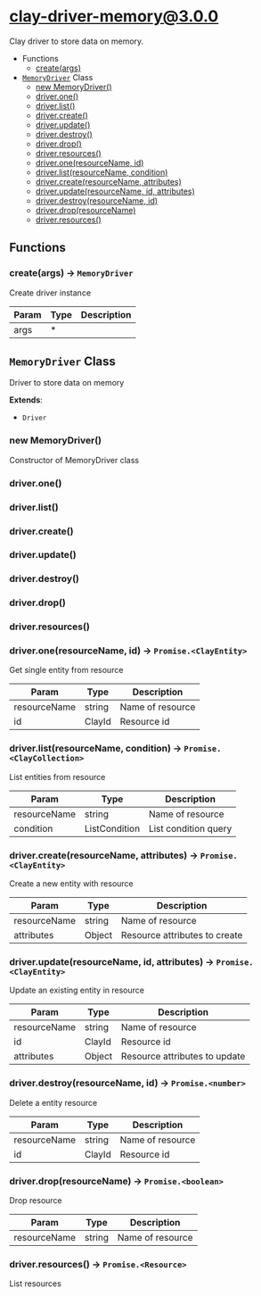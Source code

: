 # clay-driver-memory@3.0.0

Clay driver to store data on memory.

+ Functions
  + [create(args)](#clay-driver-memory-function-create)
+ [`MemoryDriver`](#clay-driver-memory-classes) Class
  + [new MemoryDriver()](#clay-driver-memory-classes-memory-driver-constructor)
  + [driver.one()](#clay-driver-memory-classes-memory-driver-one)
  + [driver.list()](#clay-driver-memory-classes-memory-driver-list)
  + [driver.create()](#clay-driver-memory-classes-memory-driver-create)
  + [driver.update()](#clay-driver-memory-classes-memory-driver-update)
  + [driver.destroy()](#clay-driver-memory-classes-memory-driver-destroy)
  + [driver.drop()](#clay-driver-memory-classes-memory-driver-drop)
  + [driver.resources()](#clay-driver-memory-classes-memory-driver-resources)
  + [driver.one(resourceName, id)](#clay-driver-memory-classes-memory-driver-one)
  + [driver.list(resourceName, condition)](#clay-driver-memory-classes-memory-driver-list)
  + [driver.create(resourceName, attributes)](#clay-driver-memory-classes-memory-driver-create)
  + [driver.update(resourceName, id, attributes)](#clay-driver-memory-classes-memory-driver-update)
  + [driver.destroy(resourceName, id)](#clay-driver-memory-classes-memory-driver-destroy)
  + [driver.drop(resourceName)](#clay-driver-memory-classes-memory-driver-drop)
  + [driver.resources()](#clay-driver-memory-classes-memory-driver-resources)

## Functions

<a class='md-heading-link' name="clay-driver-memory-function-create" ></a>

### create(args) -> `MemoryDriver`

Create driver instance

| Param | Type | Description |
| ----- | --- | -------- |
| args | * |  |



<a class='md-heading-link' name="clay-driver-memory-classes"></a>

## `MemoryDriver` Class

Driver to store data on memory

**Extends**: 

+ `Driver`



<a class='md-heading-link' name="clay-driver-memory-classes-memory-driver-constructor" ></a>

### new MemoryDriver()

Constructor of MemoryDriver class



<a class='md-heading-link' name="clay-driver-memory-classes-memory-driver-one" ></a>

### driver.one()



<a class='md-heading-link' name="clay-driver-memory-classes-memory-driver-list" ></a>

### driver.list()



<a class='md-heading-link' name="clay-driver-memory-classes-memory-driver-create" ></a>

### driver.create()



<a class='md-heading-link' name="clay-driver-memory-classes-memory-driver-update" ></a>

### driver.update()



<a class='md-heading-link' name="clay-driver-memory-classes-memory-driver-destroy" ></a>

### driver.destroy()



<a class='md-heading-link' name="clay-driver-memory-classes-memory-driver-drop" ></a>

### driver.drop()



<a class='md-heading-link' name="clay-driver-memory-classes-memory-driver-resources" ></a>

### driver.resources()



<a class='md-heading-link' name="clay-driver-memory-classes-memory-driver-one" ></a>

### driver.one(resourceName, id) -> `Promise.<ClayEntity>`

Get single entity from resource

| Param | Type | Description |
| ----- | --- | -------- |
| resourceName | string | Name of resource |
| id | ClayId | Resource id |


<a class='md-heading-link' name="clay-driver-memory-classes-memory-driver-list" ></a>

### driver.list(resourceName, condition) -> `Promise.<ClayCollection>`

List entities from resource

| Param | Type | Description |
| ----- | --- | -------- |
| resourceName | string | Name of resource |
| condition | ListCondition | List condition query |


<a class='md-heading-link' name="clay-driver-memory-classes-memory-driver-create" ></a>

### driver.create(resourceName, attributes) -> `Promise.<ClayEntity>`

Create a new entity with resource

| Param | Type | Description |
| ----- | --- | -------- |
| resourceName | string | Name of resource |
| attributes | Object | Resource attributes to create |


<a class='md-heading-link' name="clay-driver-memory-classes-memory-driver-update" ></a>

### driver.update(resourceName, id, attributes) -> `Promise.<ClayEntity>`

Update an existing entity in resource

| Param | Type | Description |
| ----- | --- | -------- |
| resourceName | string | Name of resource |
| id | ClayId | Resource id |
| attributes | Object | Resource attributes to update |


<a class='md-heading-link' name="clay-driver-memory-classes-memory-driver-destroy" ></a>

### driver.destroy(resourceName, id) -> `Promise.<number>`

Delete a entity resource

| Param | Type | Description |
| ----- | --- | -------- |
| resourceName | string | Name of resource |
| id | ClayId | Resource id |


<a class='md-heading-link' name="clay-driver-memory-classes-memory-driver-drop" ></a>

### driver.drop(resourceName) -> `Promise.<boolean>`

Drop resource

| Param | Type | Description |
| ----- | --- | -------- |
| resourceName | string | Name of resource |


<a class='md-heading-link' name="clay-driver-memory-classes-memory-driver-resources" ></a>

### driver.resources() -> `Promise.<Resource>`

List resources



